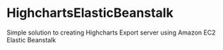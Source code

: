 HighchartsElasticBeanstalk
==========================

Simple solution to creating Highcharts Export server using Amazon EC2 Elastic Beanstalk
